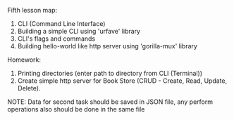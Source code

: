 Fifth lesson map:

1. CLI (Command Line Interface)
2. Building a simple CLI using 'urfave' library
3. CLI's flags and commands
4. Building hello-world like http server using 'gorilla-mux' library

Homework: 
1. Printing directories (enter path to directory from CLI (Terminal))
2. Create simple http server for Book Store (CRUD - Create, Read, Update, Delete).

NOTE: Data for second task should be saved in JSON file, any perform operations also should be done in the same file
